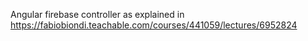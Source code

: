 Angular firebase controller as explained in https://fabiobiondi.teachable.com/courses/441059/lectures/6952824
